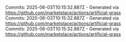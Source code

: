 Commits: 2025-06-03T10:15:32.887Z - Generated via https://github.com/marketplace/actions/artificial-grass
<br>
Commits: 2025-06-03T10:15:32.887Z - Generated via https://github.com/marketplace/actions/artificial-grass
<br>
Commits: 2025-06-03T10:15:32.887Z - Generated via https://github.com/marketplace/actions/artificial-grass
<br>

